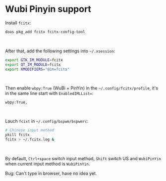 # Wubi Pinyin support

Install `fcitx`:

```bash
doas pkg_add fcitx fcitx-config-tool
```

</br>

After that, add the following settings into `~/.xsession`:

```bash
export GTK_IM_MODULE=fcitx
export QT_IM_MODULE=fcitx
export XMODIFIERS="@im=fcitx"
```

</br>


Then enable `wbpy:True` (WuBi + PinYin) in the `~/.config/fcitx/profile`, it's in
the same line start with `EnabledIMLList=`:

```
wbpy:True,
```

</br>

Lauch `fcixt` in `~/.config/bspwm/bspwmrc`:

```bash
# Chinese input method
pkill fcitx
fcitx > ~/.fcitx.log &
```

</br>


By default, `Ctrl+space` switch input method, `Shift` switch US and `WubiPinYin` when current input method is `WubiPinYin`.

Bug: Can't type in browser, have no idea yet.


